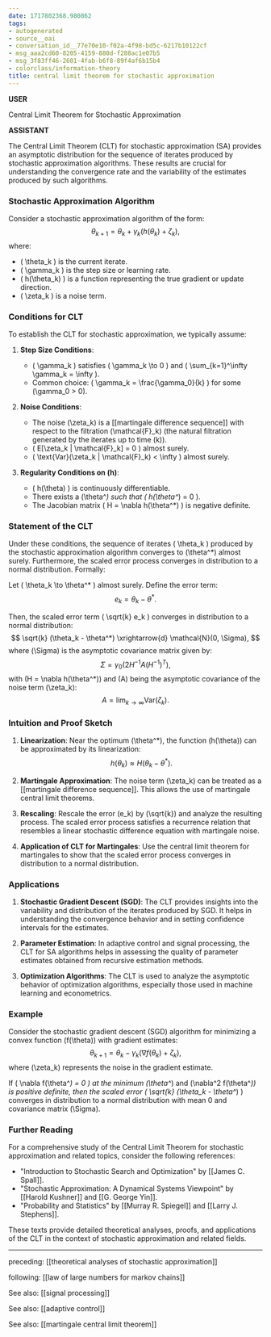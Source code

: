 ```yaml
---
date: 1717802368.980862
tags:
- autogenerated
- source__oai
- conversation_id__77e70e10-f02a-4f98-bd5c-6217b10122cf
- msg_aaa2cd60-8205-4159-880d-f288ac1e07b5
- msg_3f83ff46-2601-4fab-b6f8-89f4af6b15b4
- colorclass/information-theory
title: central limit theorem for stochastic approximation
---
```


**USER**

Central Limit Theorem for Stochastic Approximation


**ASSISTANT**

The Central Limit Theorem (CLT) for stochastic approximation (SA) provides an asymptotic distribution for the sequence of iterates produced by stochastic approximation algorithms. These results are crucial for understanding the convergence rate and the variability of the estimates produced by such algorithms.

### Stochastic Approximation Algorithm

Consider a stochastic approximation algorithm of the form:
$$ \theta_{k+1} = \theta_k + \gamma_k (h(\theta_k) + \zeta_k), $$
where:
- \( \theta_k \) is the current iterate.
- \( \gamma_k \) is the step size or learning rate.
- \( h(\theta_k) \) is a function representing the true gradient or update direction.
- \( \zeta_k \) is a noise term.

### Conditions for CLT

To establish the CLT for stochastic approximation, we typically assume:
1. **Step Size Conditions**:
   - \( \gamma_k \) satisfies \( \gamma_k \to 0 \) and \( \sum_{k=1}^\infty \gamma_k = \infty \).
   - Common choice: \( \gamma_k = \frac{\gamma_0}{k} \) for some \(\gamma_0 > 0\).

2. **Noise Conditions**:
   - The noise \(\zeta_k\) is a [[martingale difference sequence]] with respect to the filtration \(\mathcal{F}_k\) (the natural filtration generated by the iterates up to time \(k\)).
   - \( E[\zeta_k | \mathcal{F}_k] = 0 \) almost surely.
   - \( \text{Var}(\zeta_k | \mathcal{F}_k) < \infty \) almost surely.

3. **Regularity Conditions on \(h\)**:
   - \( h(\theta) \) is continuously differentiable.
   - There exists a \(\theta^*\) such that \( h(\theta^*) = 0 \).
   - The Jacobian matrix \( H = \nabla h(\theta^*) \) is negative definite.

### Statement of the CLT

Under these conditions, the sequence of iterates \( \theta_k \) produced by the stochastic approximation algorithm converges to \(\theta^*\) almost surely. Furthermore, the scaled error process converges in distribution to a normal distribution. Formally:

Let \( \theta_k \to \theta^* \) almost surely. Define the error term:
$$ e_k = \theta_k - \theta^*. $$

Then, the scaled error term \( \sqrt{k} e_k \) converges in distribution to a normal distribution:
$$ \sqrt{k} (\theta_k - \theta^*) \xrightarrow{d} \mathcal{N}(0, \Sigma), $$
where \(\Sigma\) is the asymptotic covariance matrix given by:
$$ \Sigma = \gamma_0 \left( 2 H^{-1} A (H^{-1})^T \right), $$
with \(H = \nabla h(\theta^*)\) and \(A\) being the asymptotic covariance of the noise term \(\zeta_k\):
$$ A = \lim_{k \to \infty} \text{Var}(\zeta_k). $$

### Intuition and Proof Sketch

1. **Linearization**:
   Near the optimum \(\theta^*\), the function \(h(\theta)\) can be approximated by its linearization:
   $$ h(\theta_k) \approx H (\theta_k - \theta^*). $$

2. **Martingale Approximation**:
   The noise term \(\zeta_k\) can be treated as a [[martingale difference sequence]]. This allows the use of martingale central limit theorems.

3. **Rescaling**:
   Rescale the error \(e_k\) by \(\sqrt{k}\) and analyze the resulting process. The scaled error process satisfies a recurrence relation that resembles a linear stochastic difference equation with martingale noise.

4. **Application of CLT for Martingales**:
   Use the central limit theorem for martingales to show that the scaled error process converges in distribution to a normal distribution.

### Applications

1. **Stochastic Gradient Descent (SGD)**:
   The CLT provides insights into the variability and distribution of the iterates produced by SGD. It helps in understanding the convergence behavior and in setting confidence intervals for the estimates.

2. **Parameter Estimation**:
   In adaptive control and signal processing, the CLT for SA algorithms helps in assessing the quality of parameter estimates obtained from recursive estimation methods.

3. **Optimization Algorithms**:
   The CLT is used to analyze the asymptotic behavior of optimization algorithms, especially those used in machine learning and econometrics.

### Example

Consider the stochastic gradient descent (SGD) algorithm for minimizing a convex function \(f(\theta)\) with gradient estimates:
$$ \theta_{k+1} = \theta_k - \gamma_k (\nabla f(\theta_k) + \zeta_k), $$
where \(\zeta_k\) represents the noise in the gradient estimate.

If \( \nabla f(\theta^*) = 0 \) at the minimum \(\theta^*\) and \(\nabla^2 f(\theta^*)\) is positive definite, then the scaled error \( \sqrt{k} (\theta_k - \theta^*) \) converges in distribution to a normal distribution with mean 0 and covariance matrix \(\Sigma\).

### Further Reading

For a comprehensive study of the Central Limit Theorem for stochastic approximation and related topics, consider the following references:

- "Introduction to Stochastic Search and Optimization" by [[James C. Spall]].
- "Stochastic Approximation: A Dynamical Systems Viewpoint" by [[Harold Kushner]] and [[G. George Yin]].
- "Probability and Statistics" by [[Murray R. Spiegel]] and [[Larry J. Stephens]].

These texts provide detailed theoretical analyses, proofs, and applications of the CLT in the context of stochastic approximation and related fields.


---

preceding: [[theoretical analyses of stochastic approximation]]  


following: [[law of large numbers for markov chains]]

See also: [[signal processing]]


See also: [[adaptive control]]


See also: [[martingale central limit theorem]]